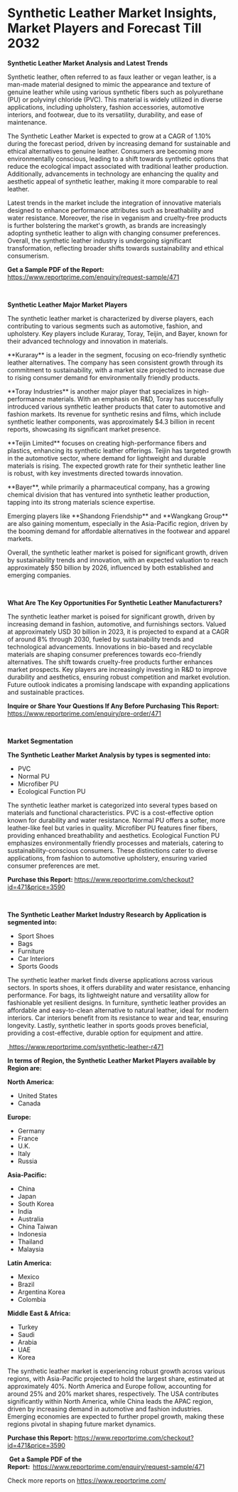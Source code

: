 <p><h1>Synthetic Leather Market Insights, Market Players and Forecast Till 2032</h1></p><p><strong>Synthetic Leather Market Analysis and Latest Trends</strong></p>
<p><p>Synthetic leather, often referred to as faux leather or vegan leather, is a man-made material designed to mimic the appearance and texture of genuine leather while using various synthetic fibers such as polyurethane (PU) or polyvinyl chloride (PVC). This material is widely utilized in diverse applications, including upholstery, fashion accessories, automotive interiors, and footwear, due to its versatility, durability, and ease of maintenance.</p><p>The Synthetic Leather Market is expected to grow at a CAGR of 1.10% during the forecast period, driven by increasing demand for sustainable and ethical alternatives to genuine leather. Consumers are becoming more environmentally conscious, leading to a shift towards synthetic options that reduce the ecological impact associated with traditional leather production. Additionally, advancements in technology are enhancing the quality and aesthetic appeal of synthetic leather, making it more comparable to real leather.</p><p>Latest trends in the market include the integration of innovative materials designed to enhance performance attributes such as breathability and water resistance. Moreover, the rise in veganism and cruelty-free products is further bolstering the market's growth, as brands are increasingly adopting synthetic leather to align with changing consumer preferences. Overall, the synthetic leather industry is undergoing significant transformation, reflecting broader shifts towards sustainability and ethical consumerism.</p></p>
<p><strong>Get a Sample PDF of the Report:&nbsp;</strong> <a href="https://www.reportprime.com/enquiry/request-sample/471?utm_campaign=3065&utm_medium=2&utm_source=Github&utm_content=ia&utm_term=18032025&utm_id=synthetic-leather">https://www.reportprime.com/enquiry/request-sample/471</a></p>
<p>&nbsp;</p>
<p><strong>Synthetic Leather Major Market Players</strong></p>
<p><p>The synthetic leather market is characterized by diverse players, each contributing to various segments such as automotive, fashion, and upholstery. Key players include Kuraray, Toray, Teijin, and Bayer, known for their advanced technology and innovation in materials.</p><p>**Kuraray** is a leader in the segment, focusing on eco-friendly synthetic leather alternatives. The company has seen consistent growth through its commitment to sustainability, with a market size projected to increase due to rising consumer demand for environmentally friendly products. </p><p>**Toray Industries** is another major player that specializes in high-performance materials. With an emphasis on R&D, Toray has successfully introduced various synthetic leather products that cater to automotive and fashion markets. Its revenue for synthetic resins and films, which include synthetic leather components, was approximately $4.3 billion in recent reports, showcasing its significant market presence.</p><p>**Teijin Limited** focuses on creating high-performance fibers and plastics, enhancing its synthetic leather offerings. Teijin has targeted growth in the automotive sector, where demand for lightweight and durable materials is rising. The expected growth rate for their synthetic leather line is robust, with key investments directed towards innovation.</p><p>**Bayer**, while primarily a pharmaceutical company, has a growing chemical division that has ventured into synthetic leather production, tapping into its strong materials science expertise. </p><p>Emerging players like **Shandong Friendship** and **Wangkang Group** are also gaining momentum, especially in the Asia-Pacific region, driven by the booming demand for affordable alternatives in the footwear and apparel markets.</p><p>Overall, the synthetic leather market is poised for significant growth, driven by sustainability trends and innovation, with an expected valuation to reach approximately $50 billion by 2026, influenced by both established and emerging companies.</p></p>
<p>&nbsp;</p>
<p><strong>What Are The Key Opportunities For Synthetic Leather Manufacturers?</strong></p>
<p><p>The synthetic leather market is poised for significant growth, driven by increasing demand in fashion, automotive, and furnishings sectors. Valued at approximately USD 30 billion in 2023, it is projected to expand at a CAGR of around 8% through 2030, fueled by sustainability trends and technological advancements. Innovations in bio-based and recyclable materials are shaping consumer preferences towards eco-friendly alternatives. The shift towards cruelty-free products further enhances market prospects. Key players are increasingly investing in R&D to improve durability and aesthetics, ensuring robust competition and market evolution. Future outlook indicates a promising landscape with expanding applications and sustainable practices.</p></p>
<p><strong>Inquire or Share Your Questions If Any Before Purchasing This Report:</strong> <a href="https://www.reportprime.com/enquiry/pre-order/471?utm_campaign=3065&utm_medium=2&utm_source=Github&utm_content=ia&utm_term=18032025&utm_id=synthetic-leather">https://www.reportprime.com/enquiry/pre-order/471</a></p>
<p>&nbsp;</p>
<p><strong>Market Segmentation</strong></p>
<p><strong>The Synthetic Leather Market Analysis by types is segmented into:</strong></p>
<p><ul><li>PVC</li><li>Normal PU</li><li>Microfiber PU</li><li>Ecological Function PU</li></ul></p>
<p><p>The synthetic leather market is categorized into several types based on materials and functional characteristics. PVC is a cost-effective option known for durability and water resistance. Normal PU offers a softer, more leather-like feel but varies in quality. Microfiber PU features finer fibers, providing enhanced breathability and aesthetics. Ecological Function PU emphasizes environmentally friendly processes and materials, catering to sustainability-conscious consumers. These distinctions cater to diverse applications, from fashion to automotive upholstery, ensuring varied consumer preferences are met.</p></p>
<p><strong>Purchase this Report:&nbsp;</strong><a href="https://www.reportprime.com/checkout?id=471&price=3590&utm_campaign=3065&utm_medium=2&utm_source=Github&utm_content=ia&utm_term=18032025&utm_id=synthetic-leather">https://www.reportprime.com/checkout?id=471&price=3590</a></p>
<p>&nbsp;</p>
<p><strong>The Synthetic Leather Market Industry Research by Application is segmented into:</strong></p>
<p><ul><li>Sport Shoes</li><li>Bags</li><li>Furniture</li><li>Car Interiors</li><li>Sports Goods</li></ul></p>
<p><p>The synthetic leather market finds diverse applications across various sectors. In sports shoes, it offers durability and water resistance, enhancing performance. For bags, its lightweight nature and versatility allow for fashionable yet resilient designs. In furniture, synthetic leather provides an affordable and easy-to-clean alternative to natural leather, ideal for modern interiors. Car interiors benefit from its resistance to wear and tear, ensuring longevity. Lastly, synthetic leather in sports goods proves beneficial, providing a cost-effective, durable option for equipment and attire.</p></p>
<p><a href="https://www.reportprime.com/synthetic-leather-r471?utm_campaign=3065&utm_medium=2&utm_source=Github&utm_content=ia&utm_term=18032025&utm_id=synthetic-leather">&nbsp;https://www.reportprime.com/synthetic-leather-r471</a></p>
<p><strong>In terms of Region, the Synthetic Leather Market Players available by Region are:</strong></p>
<p>
    <p> <strong> North America: </strong>
        <ul>
            <li>United States</li>
            <li>Canada</li>
        </ul>
        </p> 
    <p> <strong> Europe: </strong>
        <ul>
            <li>Germany</li>
            <li>France</li>
            <li>U.K.</li>
            <li>Italy</li>
            <li>Russia</li>
        </ul>
        </p> 
    <p> <strong> Asia-Pacific: </strong>
        <ul>
            <li>China</li>
            <li>Japan</li>
            <li>South Korea</li>
            <li>India</li>
            <li>Australia</li>
            <li>China Taiwan</li>
            <li>Indonesia</li>
            <li>Thailand</li>
            <li>Malaysia</li>
        </ul>
        </p> 
    <p> <strong> Latin America: </strong>
        <ul>
            <li>Mexico</li>
            <li>Brazil</li>
            <li>Argentina Korea</li>
            <li>Colombia</li>
        </ul>
        </p> 
    <p> <strong> Middle East & Africa: </strong>
        <ul>
            <li>Turkey</li>
            <li>Saudi</li>
            <li>Arabia</li>
            <li>UAE</li>
            <li>Korea</li>
        </ul>
    </p>
    </p>
<p><p>The synthetic leather market is experiencing robust growth across various regions, with Asia-Pacific projected to hold the largest share, estimated at approximately 40%. North America and Europe follow, accounting for around 25% and 20% market shares, respectively. The USA contributes significantly within North America, while China leads the APAC region, driven by increasing demand in automotive and fashion industries. Emerging economies are expected to further propel growth, making these regions pivotal in shaping future market dynamics.</p></p>
<p><strong>Purchase this Report: </strong><a href="https://www.reportprime.com/checkout?id=471&price=3590&utm_campaign=3065&utm_medium=2&utm_source=Github&utm_content=ia&utm_term=18032025&utm_id=synthetic-leather">https://www.reportprime.com/checkout?id=471&price=3590</a></p>
<p>&nbsp;<strong>Get a Sample PDF of the Report:&nbsp;&nbsp;</strong><a href="https://www.reportprime.com/enquiry/request-sample/471?utm_campaign=3065&utm_medium=2&utm_source=Github&utm_content=ia&utm_term=18032025&utm_id=synthetic-leather">https://www.reportprime.com/enquiry/request-sample/471</a></p>
<p><strong></strong></p>
<p>Check more reports on <a href="https://www.reportprime.com/?utm_campaign=3065&utm_medium=2&utm_source=Github&utm_content=ia&utm_term=18032025&utm_id=synthetic-leather">https://www.reportprime.com/</a></p>